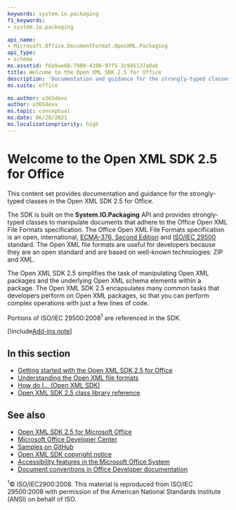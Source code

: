 ```yaml
---
keywords: system.io.packaging
f1_keywords:
- system.io.packaging

api_name:
- Microsoft.Office.DocumentFormat.OpenXML.Packaging
api_type:
- schema
ms.assetid: f6a9ae68-7989-4208-97f5-3c945137a0ab
title: Welcome to the Open XML SDK 2.5 for Office
description: 'Documentation and guidance for the strongly-typed classes in the Open XML SDK 2.5 for Office.'
ms.suite: office

ms.author: o365devx
author: o365devx
ms.topic: conceptual
ms.date: 06/28/2021
ms.localizationpriority: high
---
```


# Welcome to the Open XML SDK 2.5 for Office

This content set provides documentation and guidance for the
strongly-typed classes in the Open XML SDK 2.5 for Office.

The SDK is built on the **System.IO.Packaging**
API and provides strongly-typed classes to manipulate documents that
adhere to the Office Open XML File Formats specification. The Office
Open XML File Formats specification is an open, international,
[ECMA-376, Second Edition](https://www.ecma-international.org/publications/standards/Ecma-376.htm)
and [ISO/IEC 29500](https://www.iso.org/iso/iso_catalogue/catalogue_tc/catalogue_detail.htm?csnumber=51463)
standard. The Open XML file formats are useful for developers because
they are an open standard and are based on well-known technologies: ZIP
and XML.

The Open XML SDK 2.5 simplifies the task of manipulating Open XML
packages and the underlying Open XML schema elements within a package.
The Open XML SDK 2.5 encapsulates many common tasks that developers
perform on Open XML packages, so that you can perform complex operations
with just a few lines of code.

Portions of ISO/IEC 29500:2008<sup>1</sup> are referenced in the SDK.

[!include[Add-ins note](./includes/addinsnote.md)]

## In this section

- [Getting started with the Open XML SDK 2.5 for Office](getting-started.md)  
- [Understanding the Open XML file formats](understanding-the-open-xml-file-formats.md)  
- [How do I... (Open XML SDK)](how-do-i.md)  
- [Open XML SDK 2.5 class library reference](/office/open-xml/open-xml-sdk)  

## See also

- [Open XML SDK 2.5 for Microsoft Office](https://www.nuget.org/packages/DocumentFormat.OpenXml/2.5.0)
- [Microsoft Office Developer Center](https://developer.microsoft.com/office/docs)
- [Samples on GitHub](https://github.com/OfficeDev)
- [Open XML SDK copyright notice](https://msdn.microsoft.com/library/6165f4ad-2e4d-4852-921a-087782af364d(Office.15).aspx)
- [Accessibility features in the Microsoft Office System](https://www.microsoft.com/accessibility/)
- [Document conventions in Office Developer documentation](https://msdn.microsoft.com/office/aa905365.aspx)

<sup>1</sup>© ISO/IEC2900:2008. This material is reproduced from ISO/IEC 29500:2008 with permission of the American National Standards Institute (ANSI) on behalf of ISO.

